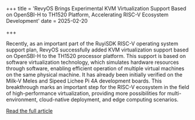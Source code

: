 +++
title = 'RevyOS Brings Experimental KVM Virtualization Support Based on OpenSBI-H to TH1520 Platform, Accelerating RISC-V Ecosystem Development'
date = 2025-02-20

+++

Recently, as an important part of the RuyiSDK RISC-V operating system support plan, RevyOS successfully added KVM virtualization support based on OpenSBI-H to the TH1520 processor platform. This support is based on software virtualization technology, which simulates hardware resources through software, enabling efficient operation of multiple virtual machines on the same physical machine. It has already been initially verified on the Milk-V Meles and Sipeed Lichee Pi 4A development boards. This breakthrough marks an important step for the RISC-V ecosystem in the field of high-performance virtualization, providing more possibilities for multi-environment, cloud-native deployment, and edge computing scenarios.

[Read the full article](https://mp.weixin.qq.com/s/Ikg88L6w_heWzCc5qmngTQ)